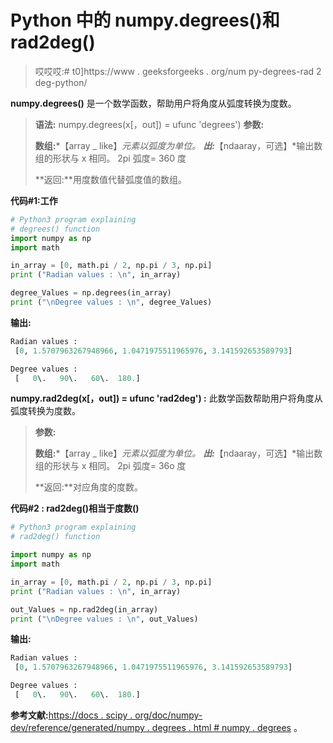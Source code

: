 # Python 中的 numpy.degrees()和 rad2deg()

> 哎哎哎:# t0]https://www . geeksforgeeks . org/num py-degrees-rad 2 deg-python/

**numpy.degrees()** 是一个数学函数，帮助用户将角度从弧度转换为度数。

> **语法:** numpy.degrees(x[，out]) = ufunc 'degrees')
> **参数:**
> 
> **数组:***【array _ like】*元素以弧度为单位。
> **出:***【ndaaray，可选】*输出数组的形状与 x 相同。
> 2pi 弧度= 360 度
> 
> **返回:**用度数值代替弧度值的数组。

**代码#1:工作**

```py
# Python3 program explaining
# degrees() function
import numpy as np
import math

in_array = [0, math.pi / 2, np.pi / 3, np.pi]
print ("Radian values : \n", in_array)

degree_Values = np.degrees(in_array)
print ("\nDegree values : \n", degree_Values)
```

**输出:**

```py
Radian values : 
 [0, 1.5707963267948966, 1.0471975511965976, 3.141592653589793]

Degree values : 
 [   0\.   90\.   60\.  180.]

```

**numpy.rad2deg(x[，out]) = ufunc 'rad2deg') :** 此数学函数帮助用户将角度从弧度转换为度数。

> **参数:**
> 
> **数组:***【array _ like】*元素以弧度为单位。
> **出:***【ndaaray，可选】*输出数组的形状与 x 相同。
> 2pi 弧度= 36o 度
> 
> **返回:**对应角度的度数。

**代码#2 : rad2deg()相当于度数()**

```py
# Python3 program explaining
# rad2deg() function

import numpy as np
import math

in_array = [0, math.pi / 2, np.pi / 3, np.pi]
print ("Radian values : \n", in_array)

out_Values = np.rad2deg(in_array)
print ("\nDegree values : \n", out_Values)
```

**输出:**

```py
Radian values : 
 [0, 1.5707963267948966, 1.0471975511965976, 3.141592653589793]

Degree values : 
 [   0\.   90\.   60\.  180.]

```

**参考文献:**[https://docs . scipy . org/doc/numpy-dev/reference/generated/numpy . degrees . html # numpy . degrees](https://docs.scipy.org/doc/numpy-dev/reference/generated/numpy.degrees.html#numpy.degrees)
。